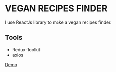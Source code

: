 # VEGAN RECIPES FINDER

I use ReactJs library to make a vegan recipes finder.


## Tools
- Redux-Toolkit
- axios


[Demo]()

